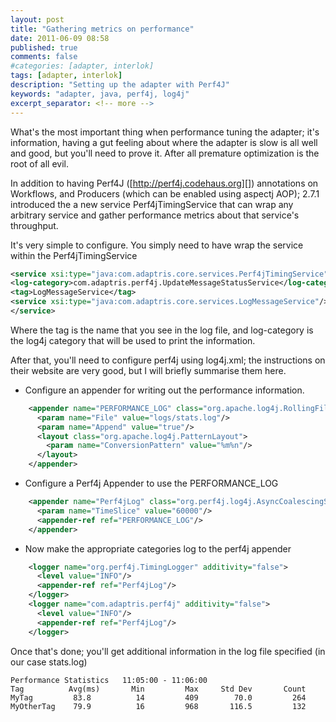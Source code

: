 ```yaml
---
layout: post
title: "Gathering metrics on performance"
date: 2011-06-09 08:58
published: true
comments: false
#categories: [adapter, interlok]
tags: [adapter, interlok]
description: "Setting up the adapter with Perf4J"
keywords: "adapter, java, perf4j, log4j"
excerpt_separator: <!-- more -->
---
```

What's the most important thing when performance tuning the adapter; it's information, having a gut feeling about where the adapter is slow is all well and good, but you'll need to prove it. After all premature optimization is the root of all evil.

In addition to having Perf4J ([http://perf4j.codehaus.org][]) annotations on Workflows, and Producers (which can be enabled using aspectj AOP); 2.7.1 introduced the a new service Perf4jTimingService that can wrap any arbitrary service and gather performance metrics about that service's throughput.

<!-- more -->

It's very simple to configure. You simply need to have wrap the service within the Perf4jTimingService

```xml
<service xsi:type="java:com.adaptris.core.services.Perf4jTimingService">
<log-category>com.adaptris.perf4j.UpdateMessageStatusService</log-category>
<tag>LogMessageService</tag>
<service xsi:type="java:com.adaptris.core.services.LogMessageService"/>
</service>
```


Where the tag is the name that you see in the log file, and log-category is the log4j category that will be used to print the information.

After that, you'll need to configure perf4j using log4j.xml; the instructions on their website are very good, but I will briefly summarise them here.

* Configure an appender for writing out the performance information.
```xml
	<appender name="PERFORMANCE_LOG" class="org.apache.log4j.RollingFileAppender">
	  <param name="File" value="logs/stats.log"/>
	  <param name="Append" value="true"/>
	  <layout class="org.apache.log4j.PatternLayout">
	    <param name="ConversionPattern" value="%m%n"/>
	  </layout>
	</appender>
```

* Configure a Perf4j Appender to use the PERFORMANCE_LOG
```xml
	<appender name="Perf4jLog" class="org.perf4j.log4j.AsyncCoalescingStatisticsAppender">
	  <param name="TimeSlice" value="60000"/>
	  <appender-ref ref="PERFORMANCE_LOG"/>
	</appender>
```

* Now make the appropriate categories log to the perf4j appender
```xml
	<logger name="org.perf4j.TimingLogger" additivity="false">
	  <level value="INFO"/>
	  <appender-ref ref="Perf4jLog"/>
	</logger>
	<logger name="com.adaptris.perf4j" additivity="false">
	  <level value="INFO"/>
	  <appender-ref ref="Perf4jLog"/>
	</logger>
```

Once that's done; you'll get additional information in the log file specified (in our case stats.log)

```text
Performance Statistics   11:05:00 - 11:06:00
Tag          Avg(ms)       Min         Max     Std Dev       Count
MyTag         83.8          14         409        70.0         264
MyOtherTag    79.9          16         968       116.5         132
```

[http://perf4j.codehaus.org]: http://perf4j.codehaus.org
